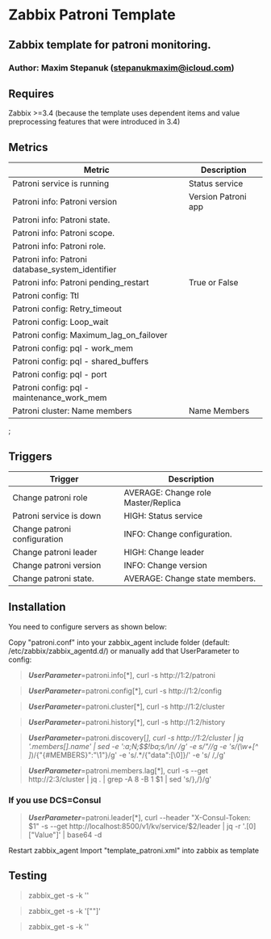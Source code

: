 # Zabbix Patroni Template

## Zabbix template for patroni monitoring.

### Author: Maxim Stepanuk (stepanukmaxim@icloud.com)

## Requires

Zabbix >=3.4 (because the template uses dependent items and value preprocessing features that were introduced in 3.4)

## Metrics
| Metric                                           | Description         |
|--------------------------------------------------|---------------------|
| Patroni service is running                       | Status service      |
| Patroni info: Patroni version                    | Version Patroni app |
| Patroni info: Patroni state.                     |                     |
| Patroni info: Patroni scope.                     |                     |
| Patroni info: Patroni role.                      |                     |
| Patroni info: Patroni database_system_identifier |                     |
| Patroni info: Patroni pending_restart            | True or False       |
| Patroni config: Ttl                              |                     |
| Patroni config: Retry_timeout                    |                     |
| Patroni config: Loop_wait                        |                     |
| Patroni config: Maximum_lag_on_failover          |                     |
| Patroni config: pql - work_mem                   |                     |
| Patroni config: pql - shared_buffers             |                     |
| Patroni config: pql - port                       |                     |
| Patroni config: pql - maintenance_work_mem       |                     |
| Patroni cluster: Name members        	        | Name Members        |

;

## Triggers
|     Trigger                  |  Description                         |
|------------------------------|--------------------------------------|
| Change patroni role          | AVERAGE: Change role Master/Replica  |
| Patroni service is down      | HIGH: Status service                 |
| Change patroni configuration | INFO: Change configuration.          |
| Change patroni leader        | HIGH: Change leader                  |
| Change patroni version       | INFO: Change version                 |
| Change patroni state.        | AVERAGE: Change state members.       |

## Installation

You need to configure servers as shown below:

Copy "patroni.conf" into your zabbix_agent include folder (default: /etc/zabbix/zabbix_agentd.d/) or manually add that UserParameter to config:

> ***UserParameter***=patroni.info[*], curl -s http://$1:$2/patroni

> ***UserParameter***=patroni.config[*], curl -s http://$1:$2/config

> ***UserParameter***=patroni.cluster[*], curl -s http://$1:$2/cluster

> ***UserParameter***=patroni.history[*], curl -s http://$1:$2/history

> ***UserParameter***=patroni.discovery[*], curl -s http://$1:$2/cluster | jq '.members[].name' | sed -e ':a;N;$$!ba;s/\n/ /g' -e s/\"//g -e 's/\(\w\+[^ ]*\)/{"{#MEMBERS}":"\1"}/g' -e 's/.*/{"data":[\0]}/' -e 's/ /,/g'

> ***UserParameter***=patroni.members.lag[*], curl -s --get http://$2:$3/cluster | jq . | grep -A 8 -B 1 $1 | sed 's/},/}/g'

### If you use DCS=Consul
> ***UserParameter***=patroni.leader[*], curl --header "X-Consul-Token: $1" -s --get http://localhost:8500/v1/kv/service/$2/leader | jq -r '.[0]["Value"]' | base64 -d

Restart zabbix_agent
Import "template_patroni.xml" into zabbix as template

## Testing

> zabbix_get -s <ip> -k ''
  
> zabbix_get -s <ip> -k '["<name>"]'
  
> zabbix_get -s <ip> -k ''
